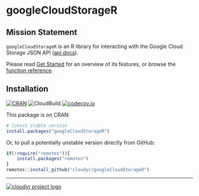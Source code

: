 # googleCloudStorageR

## Mission Statement

`googleCloudStorageR` is an R library for interacting with the Google Cloud Storage JSON API ([api docs](https://cloud.google.com/storage/docs/json_api/)).

Please read [Get Started](articles/googleCloudStorageR.html) for an overview of its features, or browse the [function reference](reference/index.html). 

## Installation

[![CRAN](http://www.r-pkg.org/badges/version/googleCloudStorageR)](http://cran.r-project.org/package=googleCloudStorageR)
![CloudBuild](https://badger-ewjogewawq-ew.a.run.app/build/status?project=mark-edmondson-gde&id=b645a814-94ae-4154-90fb-dad20f815ad9)
[![codecov.io](http://codecov.io/github/cloudyr/googleCloudStorageR/coverage.svg?branch=master)](http://codecov.io/github/cloudyr/googleCloudStorageR?branch=master)

This package is on CRAN:

```R
# latest stable version
install.packages("googleCloudStorageR")
```

Or, to pull a potentially unstable version directly from GitHub:

```R
if(!require("remotes")){
    install.packages("remotes")
}
remotes::install_github("cloudyr/googleCloudStorageR")
```

---
[![cloudyr project logo](http://i.imgur.com/JHS98Y7.png)](https://github.com/cloudyr)
